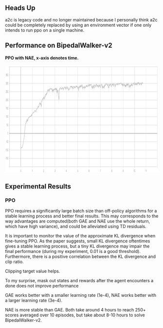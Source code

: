 ## Heads Up

a2c is legacy code and no longer maintained because I personally think a2c could be completely replaced by using an environment vector if one only intends to run ppo on a single machine.

## Performance on BipedalWalker-v2

#### PPO with NAE, x-axis denotes time.
<p align="center">
<img src="/results/ppo/time.png" alt="average score in tensorboard" height="350">
</p>

## Experimental Results 

### PPO

PPO requires a significantly large batch size than off-policy algorithms for a stable learning process and better final results. This may corresponds to the way advantages are computed(both GAE and NAE use the whole return, which have high variance), and could be alleviated using TD residuals.

It is important to monitor the value of the approximate KL divergence when fine-tuning PPO. As the paper suggests, small KL divergence oftentimes gives a stable learning process, but a tiny KL divergence may impair the final performance (during my experiment, 0.01 is a good threshold). Furthermore, there is a positive correlation between the KL divergence and clip ratio.

Clipping target value helps.

To my surprise, mask out states and rewards after the agent encounters a done does not improve performance

GAE works better with a smaller learning rate (1e-4), NAE works better with a larger learning rate (3e-4).

NAE is more stable than GAE. Both take around 4 hours to reach 250+ scores averaged over 10 episodes, but take about 8-10 hours to solve BipedalWalker-v2.
